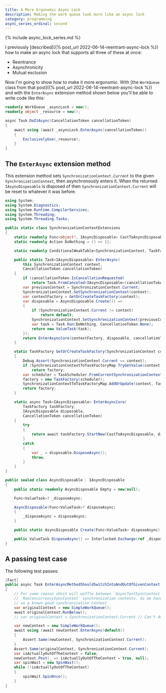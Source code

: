 ```yaml
---
title: A More Ergonomic Async Lock
description: Making the work queue look more like an async lock
category: programming
async_series_ordinal: second
---
```


{% include async_lock_series.md %}

I previously [described]({% post_url 2022-06-14-reentrant-async-lock %}) how to
make an async lock that supports all three of these at once:

* Reentrance
* Asynchronicity
* Mutual exclusion

Now I'm going to show how to make it more ergonomic. With
[the `WorkQueue` class from that post]({% post_url 2022-06-14-reentrant-async-lock %})
and with the `EnterAsync` extension method shown below you'll be able to write
code like this:

```csharp
readonly WorkQueue _asyncLock = new();
readonly object _resource = new();

async Task DoItAsync(CancellationToken cancellationToken)
{
    await using (await _asyncLock.EnterAsync(cancellationToken))
    {
        ExclusivelyUse(_resource);
    }
}
```

## The `EnterAsync` extension method

This extension method sets `SynchronizationContext.Current` to the given
`SynchronizationContext`, then asynchronously enters it. When the returned
`IAsyncDisposable` is disposed of then `SynchronizationContext.Current` will be
reset to whatever it was before.

```csharp
using System;
using System.Diagnostics;
using System.Runtime.CompilerServices;
using System.Threading;
using System.Threading.Tasks;

public static class SynchronizationContextExtensions
{
    static readonly Func<object?, IAsyncDisposable> CastToAsyncDisposable = state => (IAsyncDisposable)state!;
    static readonly Action DoNothing = () => {};

    static readonly ConditionalWeakTable<SynchronizationContext, TaskFactory> SynchronizationContextToTaskFactoryMap = new();

    public static Task<IAsyncDisposable> EnterAsync(
        this SynchronizationContext context,
        CancellationToken cancellationToken)
    {
        if (cancellationToken.IsCancellationRequested)
            return Task.FromCanceled<IAsyncDisposable>(cancellationToken);
        var previousContext = SynchronizationContext.Current;
        SynchronizationContext.SetSynchronizationContext(context);
        var contextFactory = GetOrCreateTaskFactory(context);
        var disposable = AsyncDisposable.Create(() =>
        {
            if (SynchronizationContext.Current != context)
                return default;
            SynchronizationContext.SetSynchronizationContext(previousContext);
            var task = Task.Run(DoNothing, CancellationToken.None);
            return new ValueTask(task);
        });
        return EnterAsyncCore(contextFactory, disposable, cancellationToken);
    }

    static TaskFactory GetOrCreateTaskFactory(SynchronizationContext context)
    {
        Debug.Assert(SynchronizationContext.Current == context);
        if (SynchronizationContextToTaskFactoryMap.TryGetValue(context, out var factory))
            return factory;
        var scheduler = TaskScheduler.FromCurrentSynchronizationContext();
        factory = new TaskFactory(scheduler);
        SynchronizationContextToTaskFactoryMap.AddOrUpdate(context, factory);
        return factory;
    }

    static async Task<IAsyncDisposable> EnterAsyncCore(
        TaskFactory taskFactory,
        IAsyncDisposable disposable,
        CancellationToken cancellationToken)
    {
        try
        {
            return await taskFactory.StartNew(CastToAsyncDisposable, disposable, cancellationToken);
        }
        catch
        {
            var _ = disposable.DisposeAsync();
            throw;
        }
    }
}

public sealed class AsyncDisposable : IAsyncDisposable
{
    public static readonly AsyncDisposable Empty = new(null);

    Func<ValueTask>? _disposeAsync;

    AsyncDisposable(Func<ValueTask>? disposeAsync)
    {
        _disposeAsync = disposeAsync;
    }

    public static AsyncDisposable Create(Func<ValueTask> disposeAsync) => new(disposeAsync);

    public ValueTask DisposeAsync() => Interlocked.Exchange(ref _disposeAsync, null)?.Invoke() ?? default;
}
```

## A passing test case

The following test passes:

```csharp
[Fact]
public async Task EnterAsyncMethodShouldSwitchIntoAndOutOfGivenContext()
{
    // For some reason xUnit will waffle between `AsyncTestSyncContext` and
    // `MaxConcurrencySyncContext` synchronization contexts. So we have to start
    // on a known-good synchronization context
    var originalContext = new SimpleWorkQueue();
    await originalContext.RunBelow();
    // var originalContext = SynchronizationContext.Current // Can't do this. See above

    var newContext = new SimpleWorkQueue();
    await using (await newContext.EnterAsync(default))
    {
        Assert.Same(newContext, SynchronizationContext.Current);
    }
    Assert.Same(originalContext, SynchronizationContext.Current);
    var isActuallyOutOfTheContext = false;
    newContext.Post(_ => isActuallyOutOfTheContext = true, null);
    var spinWait = new SpinWait();
    while (!isActuallyOutOfTheContext)
    {
        spinWait.SpinOnce();
    }
}
```
